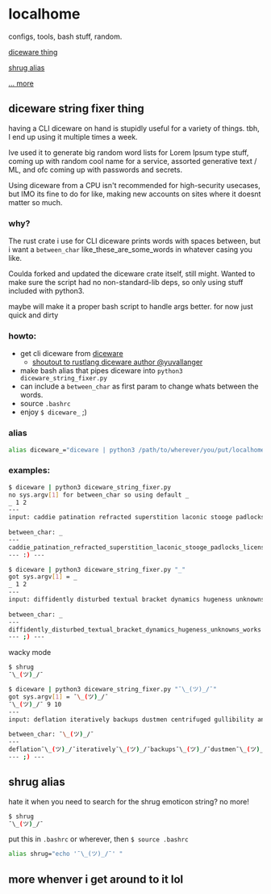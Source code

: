 # localhome 

configs, tools, bash stuff, random. 

[diceware thing](#diceware-string-fixer-thing)

[shrug alias](#shrug-alias)

[... more](#more-whenver-i-get-around-to-it-lol)


## diceware string fixer thing 

having a CLI diceware on hand is stupidly useful for a variety of things. tbh, I end up using it multiple times a week. 

Ive used it to generate big random word lists for Lorem Ipsum type stuff, coming up with random cool name for a service, assorted generative text / ML, and ofc coming up with passwords and secrets. 

Using diceware from a CPU isn't recommended for high-security usecases, but IMO its fine to do for like, making new accounts on sites where it doesnt matter so much.


### why?

The rust crate i use for CLI diceware prints words with spaces between, but i want a `between_char` like_these_are_some_words in whatever casing you like.

Coulda forked and updated the diceware crate itself, still might. Wanted to make sure the script had no non-standard-lib deps, so only using stuff included with python3. 

maybe will make it a proper bash script to handle args better.  for now just quick and dirty

### howto: 

- get cli diceware from [diceware](https://crates.io/crates/diceware)
  - [shoutout to rustlang diceware author @yuvallanger](https://github.com/yuvallanger/rusty-diceware)
- make bash alias that pipes diceware into `python3 diceware_string_fixer.py`
- can include a `between_char` as first param to change whats between the words.
- source `.bashrc`
- enjoy `$ diceware_` ;)

### alias 


``` bash
alias diceware_="diceware | python3 /path/to/wherever/you/put/localhome/diceware_string_fixer.py '_'"
```


### examples:

``` bash
$ diceware | python3 diceware_string_fixer.py 
no sys.argv[1] for between_char so using default _
_ 1 2
---
input: caddie patination refracted superstition laconic stooge padlocks licensees 
 
between_char: _ 
---
caddie_patination_refracted_superstition_laconic_stooge_padlocks_licensees
--- :) ---
```

``` bash
$ diceware | python3 diceware_string_fixer.py "_"
got sys.argv[1] = _
_ 1 2
---
input: diffidently disturbed textual bracket dynamics hugeness unknowns works 
 
between_char: _ 
---
diffidently_disturbed_textual_bracket_dynamics_hugeness_unknowns_works
--- ;) ---

```

wacky mode 
``` bash
$ shrug
¯\_(ツ)_/¯

$ diceware | python3 diceware_string_fixer.py "¯\_(ツ)_/¯"
got sys.argv[1] = ¯\_(ツ)_/¯
¯\_(ツ)_/¯ 9 10
---
input: deflation iteratively backups dustmen centrifuged gullibility answered percentage 
 
between_char: ¯\_(ツ)_/¯ 
---
deflation¯\_(ツ)_/¯iteratively¯\_(ツ)_/¯backups¯\_(ツ)_/¯dustmen¯\_(ツ)_/¯centrifuged¯\_(ツ)_/¯gullibility¯\_(ツ)_/¯answered¯\_(ツ)_/¯percentage
--- ;) ---
```

## shrug alias

hate it when you need to search for the shrug emoticon string? no more!

``` bash
$ shrug
¯\_(ツ)_/¯
```

put this in `.bashrc` or wherever, then `$ source .bashrc` 

``` bash
alias shrug="echo '¯\_(ツ)_/¯' "
```


## more whenver i get around to it lol